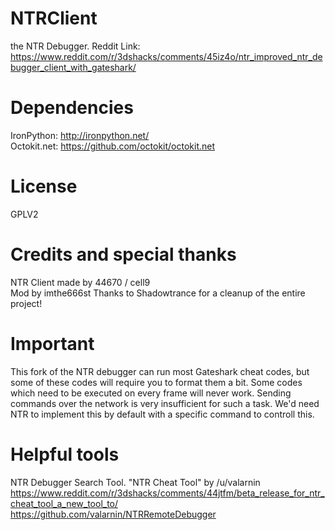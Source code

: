 # NTRClient
the NTR Debugger.
Reddit Link: https://www.reddit.com/r/3dshacks/comments/45iz4o/ntr_improved_ntr_debugger_client_with_gateshark/

# Dependencies
IronPython: http://ironpython.net/  
Octokit.net: https://github.com/octokit/octokit.net

# License
GPLV2

# Credits and special thanks
NTR Client made by 44670 / cell9  
Mod by imthe666st
Thanks to Shadowtrance for a cleanup of the entire project!

# Important
This fork of the NTR debugger can run most Gateshark cheat codes, but some of these codes will require you to format them a bit. Some codes which need to be executed on every frame will never work. Sending commands over the network is very insufficient for such a task. We'd need NTR to implement this by default with a specific command to controll this.

# Helpful tools
NTR Debugger Search Tool. "NTR Cheat Tool" by /u/valarnin
https://www.reddit.com/r/3dshacks/comments/44jtfm/beta_release_for_ntr_cheat_tool_a_new_tool_to/
https://github.com/valarnin/NTRRemoteDebugger
